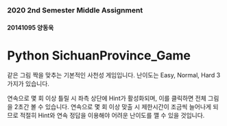 ### 2020 2nd Semester Middle Assignment
#### 20141095 양동욱
# Python SichuanProvince_Game

같은 그림 짝을 맞추는 기본적인 사천성 게임입니다.
난이도는 Easy, Normal, Hard 3가지가 있습니다.

연속으로 몇 회 이상 틀릴 시 좌측 상단에 Hint가 활성화되며, 이를 클릭하면 전체 그림을 2초간 볼 수 있습니다.
연속으로 몇 회 이상 맞출 시 제한시간이 조금씩 늘어나게 되므로 적절히 Hint와 연속 정답을 이용해야 어려운 난이도를 깰 수 있을 것입니다.
